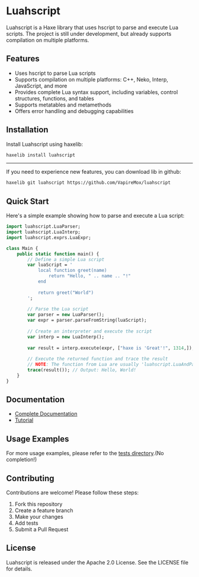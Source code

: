 # Luahscript

Luahscript is a Haxe library that uses hscript to parse and execute Lua scripts. The project is still under development, but already supports compilation on multiple platforms.

## Features

- Uses hscript to parse Lua scripts
- Supports compilation on multiple platforms: C++, Neko, Interp, JavaScript, and more
- Provides complete Lua syntax support, including variables, control structures, functions, and tables
- Supports metatables and metamethods
- Offers error handling and debugging capabilities

## Installation

Install Luahscript using haxelib:

```bash
haxelib install luahscript
```
---

If you need to experience new features, you can download lib in github:

```bash
haxelib git luahscript https://github.com/VapireMox/luahscript
```

## Quick Start

Here's a simple example showing how to parse and execute a Lua script:

```haxe
import luahscript.LuaParser;
import luahscript.LuaInterp;
import luahscript.exprs.LuaExpr;

class Main {
    public static function main() {
        // Define a simple Lua script
        var luaScript = '
            local function greet(name)
                return "Hello, " .. name .. "!"
            end
            
            return greet("World")
        ';
        
        // Parse the Lua script
        var parser = new LuaParser();
        var expr = parser.parseFromString(luaScript);
        
        // Create an interpreter and execute the script
        var interp = new LuaInterp();
        
        var result = interp.execute(expr, ["haxe is 'Great'!", 1314,]); // Input parameters for Lua in the form of an array
        
        // Execute the returned function and trace the result
        // NOTE: The function from Lua are usually 'luahscript.LuaAndParams'. if want to obtain its value, call the "values" field, pls.
        trace(result()); // Output: Hello, World!
    }
}
```

## Documentation

- [Complete Documentation](./DOCUMENTATION.md)
- [Tutorial](./TUTORIAL.md)

## Usage Examples

For more usage examples, please refer to the [tests directory](./tests).(No completion!)

## Contributing

Contributions are welcome! Please follow these steps:

1. Fork this repository
2. Create a feature branch
3. Make your changes
4. Add tests
5. Submit a Pull Request

## License

Luahscript is released under the Apache 2.0 License. See the LICENSE file for details.
